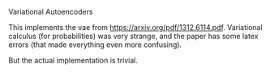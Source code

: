  Variational Autoencoders

This implements the vae from https://arxiv.org/pdf/1312.6114.pdf. 
Variational calculus (for probabilities) was very strange,
and the paper has some latex errors (that made everything even more confusing). 

But the actual implementation is trivial.
